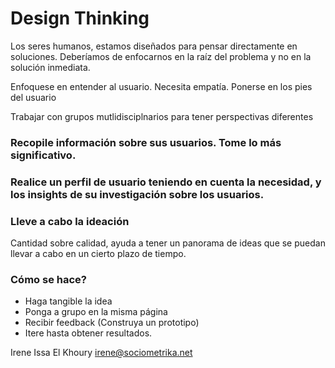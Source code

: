 # Design Thinking

Los seres humanos, estamos diseñados para pensar directamente en soluciones.
Deberíamos de enfocarnos en la raíz del problema y no en la solución inmediata.

Enfoquese en entender al usuario. Necesita empatía.
Ponerse en los pies del usuario

Trabajar con grupos mutlidisciplnarios para tener perspectivas diferentes

### Recopile información sobre sus usuarios. Tome lo más significativo.

### Realice un perfil de  usuario teniendo en cuenta la necesidad, y los insights de su investigación sobre los usuarios.

### Lleve a cabo la ideación

Cantidad sobre calidad, ayuda a tener un panorama de ideas que se puedan llevar a cabo en un cierto plazo de tiempo.

### Cómo se hace?

+ Haga tangible la idea
+ Ponga a grupo en la misma página
+ Recibir feedback (Construya un prototipo)
+ Itere hasta obtener resultados.


Irene Issa El Khoury
irene@sociometrika.net